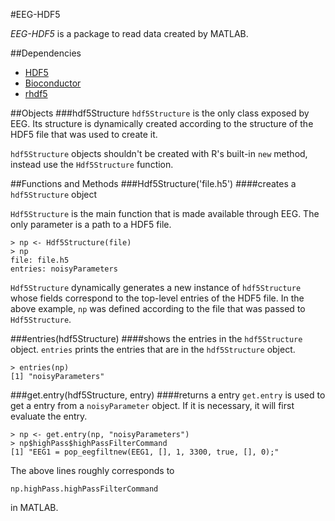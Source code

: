 #EEG-HDF5

*EEG-HDF5* is a package to read data created by MATLAB.

##Dependencies

* [HDF5](http://www.hdfgroup.org/HDF5/)
* [Bioconductor](http://www.bioconductor.org/)
* [rhdf5](http://www.bioconductor.org/packages/release/bioc/html/rhdf5.html)

##Objects
###hdf5Structure
`hdf5Structure` is the only class exposed by EEG. Its structure is dynamically
created according to the structure of the HDF5 file that was used to create it.

`hdf5Structure` objects shouldn't be created with R's built-in `new` method,
instead use the `Hdf5Structure` function.

##Functions and Methods
###Hdf5Structure('file.h5')
####creates a `hdf5Structure` object

`Hdf5Structure` is the main function that is made available through EEG.
The only parameter is a path to a HDF5 file.

	> np <- Hdf5Structure(file)
	> np
	file: file.h5
	entries: noisyParameters
	
`Hdf5Structure` dynamically generates a new instance of `hdf5Structure` whose
fields correspond to the top-level entries of the HDF5 file. In the above
example, `np` was defined according to the file that was passed to
`Hdf5Structure`.

###entries(hdf5Structure)
####shows the entries in the `hdf5Structure` object.
`entries` prints the entries that are in the `hdf5Structure` object.

	> entries(np)
	[1] "noisyParameters"
	
###get.entry(hdf5Structure, entry)
####returns a entry
`get.entry` is used to get a entry from a `noisyParameter` object. If it is
necessary, it will first evaluate the entry.

	> np <- get.entry(np, "noisyParameters")
	> np$highPass$highPassFilterCommand
	[1] "EEG1 = pop_eegfiltnew(EEG1, [], 1, 3300, true, [], 0);"
	
The above lines roughly corresponds to
	
	np.highPass.highPassFilterCommand
	
in MATLAB.
